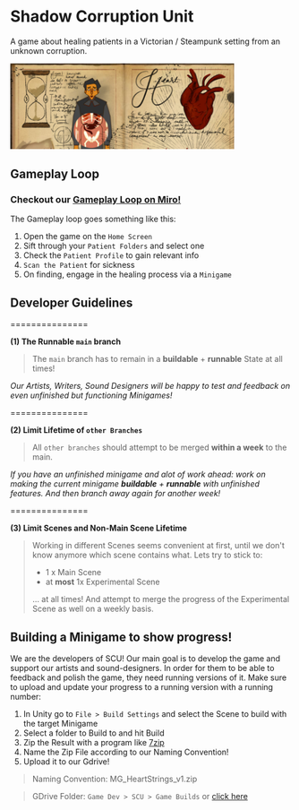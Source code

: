 # Shadow Corruption Unit

A game about healing patients in a Victorian / Steampunk setting from an unknown corruption.

<img src="./Documentation/Images/IntroBanner.png" alt="drawing" width="400"/>

## Gameplay Loop

### Checkout our [Gameplay Loop on Miro!](https://miro.com/app/board/uXjVKxGytxM=/?moveToWidget=3458764624824115627&cot=14)

The Gameplay loop goes something like this:

1. Open the game on the `Home Screen`
2. Sift through your `Patient Folders` and select one
3. Check the `Patient Profile` to gain relevant info
4. `Scan the Patient` for sickness
5. On finding, engage in the healing process via a `Minigame`

## Developer Guidelines

===============

**(1) The Runnable `main` branch**

> The `main` branch has to remain in a **buildable** + **runnable** State at all times!
> 
_Our Artists, Writers, Sound Designers will be happy to test and feedback on even unfinished but functioning Minigames!_

===============

**(2) Limit Lifetime of `other Branches`**

> All `other branches` should attempt to be merged **within a week** to the main.

_If you have an unfinished minigame and alot of work ahead: work on making the current minigame **buildable** + **runnable** with unfinished features._ 
_And then branch away again for another week!_

===============

**(3) Limit Scenes and Non-Main Scene Lifetime**

> Working in different Scenes seems convenient at first, until we don't know anymore which scene contains what. Lets try to stick to:
> * 1 x Main Scene
> * at **most** 1x Experimental Scene
> 
> ... at all times! And attempt to merge the progress of the Experimental Scene as well on a weekly basis.


## Building a Minigame to show progress!

We are the developers of SCU!
Our main goal is to develop the game and support our artists and sound-designers.
In order for them to be able to feedback and polish the game, they need running versions of it.
Make sure to upload and update your progress to a running version with a running number:

1. In Unity go to `File > Build Settings` and select the Scene to build with the target Minigame
2. Select a folder to Build to and hit Build
3. Zip the Result with a program like [7zip](https://www.7-zip.org/)
4. Name the Zip File according to our Naming Convention!
5. Upload it to our Gdrive!

> Naming Convention: MG_HeartStrings_v1.zip

> GDrive Folder: `Game Dev > SCU > Game Builds` or [click here](https://drive.google.com/drive/folders/1_VMiCXF90PWppXd4vomWxtbQlfueDJjb)




